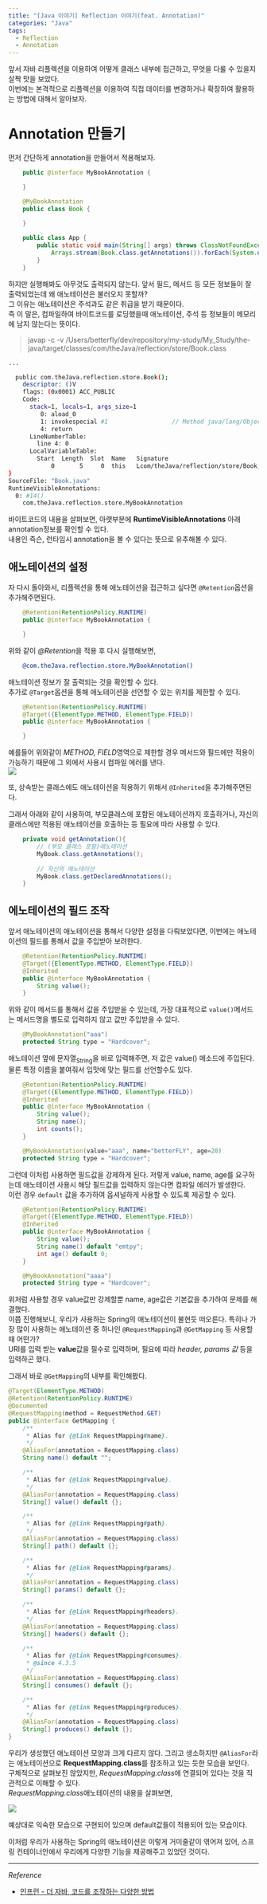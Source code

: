 ```yaml
---
title: "[Java 이야기] Reflection 이야기(feat. Annotation)"
categories: "Java"
tags:
  - Reflection
  - Annotation
---
```


앞서 자바 리플렉션을 이용하여 어떻게 클래스 내부에 접근하고, 무엇을 다룰 수 있을지 살짝 맛을 보았다.  
이번에는 본격적으로 리플렉션을 이용하여 직접 데이터를 변경하거나 확장하여 활용하는 방법에 대해서 알아보자.  

# Annotation 만들기

먼저 간단하게 annotation을 만들어서 적용해보자.

~~~java
    public @interface MyBookAnnotation {

    }

    @MyBookAnnotation
    public class Book {
        
    }

    public class App {
        public static void main(String[] args) throws ClassNotFoundException {
            Arrays.stream(Book.class.getAnnotations()).forEach(System.out::println);
        }
    }
~~~

하지만 실행해봐도 아무것도 출력되지 않는다. 앞서 필드, 메서드 등 모든 정보들이 잘 출력되었는데 왜 애노테이션은 불러오지 못할까?  
그 이유는 애노테이션은 주석과도 같은 취급을 받기 때문이다.  
즉 이 말은, 컴파일하여 바이트코드를 로딩했을때 애노테이션, 주석 등 정보들이 메모리에 남지 않는다는 뜻이다.

> javap -c -v /Users/betterfly/dev/repository/my-study/My_Study/the-java/target/classes/com/theJava/reflection/store/Book.class  

```bash
...

  public com.theJava.reflection.store.Book();
    descriptor: ()V
    flags: (0x0001) ACC_PUBLIC
    Code:
      stack=1, locals=1, args_size=1
         0: aload_0
         1: invokespecial #1                  // Method java/lang/Object."<init>":()V
         4: return
      LineNumberTable:
        line 4: 0
      LocalVariableTable:
        Start  Length  Slot  Name   Signature
            0       5     0  this   Lcom/theJava/reflection/store/Book;
}
SourceFile: "Book.java"
RuntimeVisibleAnnotations:
  0: #14()
    com.theJava.reflection.store.MyBookAnnotation
```

바이트코드의 내용을 살펴보면, 아랫부분에 **RuntimeVisibleAnnotations** 아래 annotation정보를 확인할 수 있다.  
내용인 즉슨, 런타임시 annotation을 볼 수 있다는 뜻으로 유추해볼 수 있다.

## 애노테이션의 설정

자 다시 돌아와서, 리플렉션을 통해 애노테이션을 접근하고 싶다면 `@Retention`옵션을 추가해주면된다.

~~~java
    @Retention(RetentionPolicy.RUNTIME)
    public @interface MyBookAnnotation {

    }
~~~

위와 같이 *@Retention*을 적용 후 다시 실행해보면,

```bash
    @com.theJava.reflection.store.MyBookAnnotation()
```

애노테이션 정보가 잘 출력되는 것을 확인할 수 있다.  
추가로 `@Target`옵션을 통해 애노테이션을 선언할 수 있는 위치를 제한할 수 있다.

~~~java
    @Retention(RetentionPolicy.RUNTIME)
    @Target({ElementType.METHOD, ElementType.FIELD})
    public @interface MyBookAnnotation {

    }
~~~
예를들어 위와같이 *METHOD, FIELD*영역으로 제한할 경우 메서드와 필드에만 적용이 가능하기 때문에 그 외에서 사용시 컴파일 에러를 낸다.  
![](/assets/images/study/dev/2020/theJava/8_annotation_target.png)

또, 상속받는 클래스에도 애노테이션을 적용하기 위해서 `@Inherited`을 추가해주면된다.

그래서 아래와 같이 사용하여, 부모클래스에 포함된 애노테이션까지 호출하거나, 자신의 클래스에만 적용된 애노테이션을 호출하는 등 필요에 따라 사용할 수 있다.

```java
    private void getAnnotation(){
        // (부모 클래스 포함)애노테이션
        MyBook.class.getAnnotations();
        
        // 자신의 애노테이션
        MyBook.class.getDeclaredAnnotations();
    }
```

## 에노테이션의 필드 조작
앞서 애노테이션의 애노테이션을 통해서 다양한 설정을 다뤄보았다면, 이번에는 애노테이션의 필드를 통해서 값을 주입받아 보려한다.

```java
    @Retention(RetentionPolicy.RUNTIME)
    @Target({ElementType.METHOD, ElementType.FIELD})
    @Inherited
    public @interface MyBookAnnotation {
        String value();
    }
```

위와 같이 메서드를 통해서 값을 주입받을 수 있는데, 가장 대표적으로 `value()`메서드는 메서드명을 별도로 입력하지 않고 값만 주입받을 수 있다.

```java
    @MyBookAnnotation("aaa")
    protected String type = "Hardcover";
```

애노테이션 옆에 문자열<sub>String</sub>을 바로 입력해주면, 저 값은 value() 메소드에 주입된다.  
물론 특정 이름을 붙여줘서 입맛에 맞는 필드를 선언할수도 있다.

```java
    @Retention(RetentionPolicy.RUNTIME)
    @Target({ElementType.METHOD, ElementType.FIELD})
    @Inherited
    public @interface MyBookAnnotation {
        String value();
        String name();
        int counts();
    }

    @MyBookAnnotation(value="aaa", name="betterFLY", age=20)
    protected String type = "Hardcover";

```

그런데 이처럼 사용하면 필드값을 강제하게 된다. 저렇게 value, name, age를 요구하는데 애노테이션 사용시 해당 필드값을 입력하지 않는다면 컴파일 에러가 발생한다.  
이런 경우 `default` 값을 추가하여 옵셔널하게 사용할 수 있도록 제공할 수 있다.

~~~java
    @Retention(RetentionPolicy.RUNTIME)
    @Target({ElementType.METHOD, ElementType.FIELD})
    @Inherited
    public @interface MyBookAnnotation {
        String value();
        String name() default "emtpy";
        int age() default 0;
    }

    @MyBookAnnotation("aaaa")
    protected String type = "Hardcover";

~~~

위처럼 사용할 경우 value값만 강제할뿐 name, age값은 기본값을 추가하여 문제를 해결했다.  
이쯤 진행해보니, 우리가 사용하는 Spring의 애노테이션이 불현듯 떠오른다. 특히나 가장 많이 사용하는 애노테이션 중 하나인 `@RequestMapping`과 `@GetMapping` 등 사용할 때 어떤가?  
URI를 입력 받는 **value**값을 필수로 입력하며, 필요에 따라 *header, params 값* 등을 입력하곤 했다.

그래서 바로 `@GetMapping`의 내부를 확인해봤다.

~~~java
@Target(ElementType.METHOD)
@Retention(RetentionPolicy.RUNTIME)
@Documented
@RequestMapping(method = RequestMethod.GET)
public @interface GetMapping {
	/**
	 * Alias for {@link RequestMapping#name}.
	 */
	@AliasFor(annotation = RequestMapping.class)
	String name() default "";

	/**
	 * Alias for {@link RequestMapping#value}.
	 */
	@AliasFor(annotation = RequestMapping.class)
	String[] value() default {};

	/**
	 * Alias for {@link RequestMapping#path}.
	 */
	@AliasFor(annotation = RequestMapping.class)
	String[] path() default {};

	/**
	 * Alias for {@link RequestMapping#params}.
	 */
	@AliasFor(annotation = RequestMapping.class)
	String[] params() default {};

	/**
	 * Alias for {@link RequestMapping#headers}.
	 */
	@AliasFor(annotation = RequestMapping.class)
	String[] headers() default {};

	/**
	 * Alias for {@link RequestMapping#consumes}.
	 * @since 4.3.5
	 */
	@AliasFor(annotation = RequestMapping.class)
	String[] consumes() default {};

	/**
	 * Alias for {@link RequestMapping#produces}.
	 */
	@AliasFor(annotation = RequestMapping.class)
	String[] produces() default {};
}
~~~

우리가 생성했던 애노테이션 모양과 크게 다르지 않다. 그리고 생소하지만 `@AliasFor`라는 애노테이션으로 **RequestMapping.class**를 참조하고 있는 듯한 모습을 보인다.  
구체적으로 살펴보진 않았지만, *RequestMapping.class*에 연결되어 있다는 것을 직관적으로 이해할 수 있다.  
*RequestMapping.class*애노테이션의 내용을 살펴보면,

![](/assets/images/study/dev/2020/theJava/8_annotation_requestMapping.png)

예상대로 익숙한 모습으로 구현되어 있으며 default값들이 적용되어 있는 모습이다.

이처럼 우리가 사용하는 Spring의 애노테이션은 이렇게 거미줄같이 엮어져 있어, 스프링 컨테이너안에서 우리에게 다양한 기능을 제공해주고 있었던 것이다.

---

*Reference*
- [인프런 - 더 자바, 코드를 조작하는 다양한 방법](https://www.inflearn.com/course/the-java-code-manipulation)